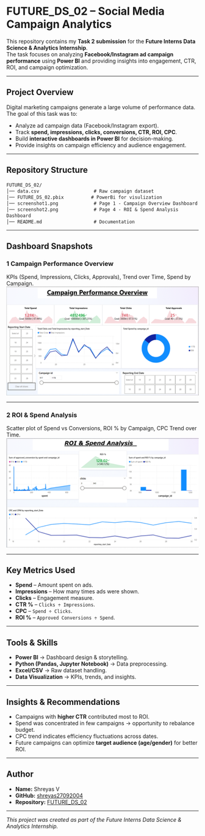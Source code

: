#  FUTURE_DS_02 – Social Media Campaign Analytics

This repository contains my **Task 2 submission** for the **Future Interns Data Science & Analytics Internship**.  
The task focuses on analyzing **Facebook/Instagram ad campaign performance** using **Power BI** and providing insights into engagement, CTR, ROI, and campaign optimization.

---

##  Project Overview
Digital marketing campaigns generate a large volume of performance data.  
The goal of this task was to:
- Analyze ad campaign data (Facebook/Instagram export).
- Track **spend, impressions, clicks, conversions, CTR, ROI, CPC**.
- Build **interactive dashboards in Power BI** for decision-making.
- Provide insights on campaign efficiency and audience engagement.

---

##  Repository Structure

```
FUTURE_DS_02/
│── data.csv                    # Raw campaign dataset
│── FUTURE_DS_02.pbix          # PowerBi for visulization
│── screenshot1.png             # Page 1 - Campaign Overview Dashboard
│── screenshot2.png             # Page 4 - ROI & Spend Analysis Dashboard
│── README.md                   # Documentation
```

---

##  Dashboard Snapshots

### 1️ Campaign Performance Overview  
KPIs (Spend, Impressions, Clicks, Approvals), Trend over Time, Spend by Campaign.  
![Campaign Performance Overview](Screenshot1.png)

---

### 2️ ROI & Spend Analysis  
Scatter plot of Spend vs Conversions, ROI % by Campaign, CPC Trend over Time.  
![ROI & Spend Analysis](Screenshot2.png)

---

##  Key Metrics Used
- **Spend** – Amount spent on ads.  
- **Impressions** – How many times ads were shown.  
- **Clicks** – Engagement measure.  
- **CTR %** – `Clicks ÷ Impressions`.  
- **CPC** – `Spend ÷ Clicks`.  
- **ROI %** – `Approved Conversions ÷ Spend`.  

---

##  Tools & Skills
- **Power BI** → Dashboard design & storytelling.  
- **Python (Pandas, Jupyter Notebook)** → Data preprocessing.  
- **Excel/CSV** → Raw dataset handling.  
- **Data Visualization** → KPIs, trends, and insights.  

---

##  Insights & Recommendations
- Campaigns with **higher CTR** contributed most to ROI.  
- Spend was concentrated in few campaigns → opportunity to rebalance budget.  
- CPC trend indicates efficiency fluctuations across dates.  
- Future campaigns can optimize **target audience (age/gender)** for better ROI.  

---

##  Author
- **Name:** Shreyas V 
- **GitHub:** [shreyas27092004](https://github.com/shreyas27092004)  
- **Repository:** [FUTURE_DS_02](https://github.com/shreyas27092004/FUTURE_DS_02)  

---
*This project was created as part of the Future Interns Data Science & Analytics Internship.*
